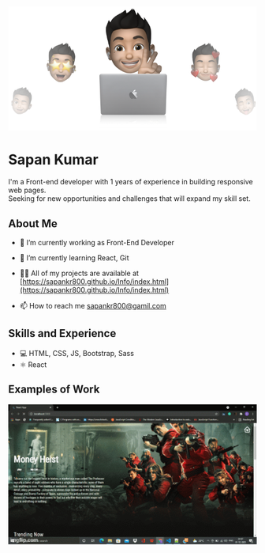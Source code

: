 ![Design and Development](https://github.com/SapanKr800/SapanKr800/blob/main/cover-thompson.png )

# Sapan Kumar
I'm a Front-end developer with 1 years of experience in building responsive web pages.<br>
Seeking for new opportunities and challenges that will expand my skill set.

## About Me
- 🔭 I’m currently working as Front-End Developer

- 🌱 I’m currently learning React, Git

- 👨‍💻 All of my projects are available at [https://sapankr800.github.io/Info/index.html](https://sapankr800.github.io/Info/index.html)

- 📫 How to reach me sapankr800@gamil.com

## Skills and Experience
* 💻 HTML, CSS, JS, Bootstrap, Sass
* ⚛ React

## Examples of Work
<img src="https://github.com/SapanKr800/SapanKr800/blob/main/project.gif" width="512" >

